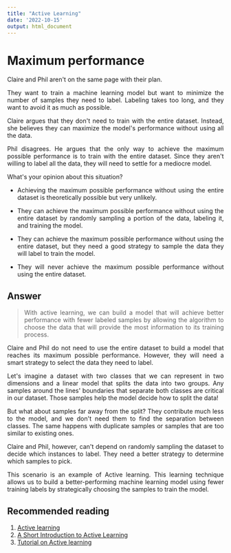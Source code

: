 ```yaml
---
title: "Active Learning"
date: '2022-10-15'
output: html_document
---
```

# Maximum performance

Claire and Phil aren't on the same page with their plan.

They want to train a machine learning model but want to minimize the number of samples they need to label. Labeling takes too long, and they want to avoid it as much as possible.

Claire argues that they don't need to train with the entire dataset. Instead, she believes they can maximize the model's performance without using all the data.

Phil disagrees. He argues that the only way to achieve the maximum possible performance is to train with the entire dataset. Since they aren't willing to label all the data, they will need to settle for a mediocre model.

What's your opinion about this situation?

- Achieving the maximum possible performance without using the entire dataset is theoretically possible but very unlikely.

- They can achieve the maximum possible performance without using the entire dataset by randomly sampling a portion of the data, labeling it, and training the model.

- They can achieve the maximum possible performance without using the entire dataset, but they need a good strategy to sample the data they will label to train the model.

- They will never achieve the maximum possible performance without using the entire dataset.

## Answer

> With active learning, we can build a model that will achieve better performance with fewer labeled samples by allowing the algorithm to choose the data that will provide the most information to its training process.


Claire and Phil do not need to use the entire dataset to build a model that reaches its maximum possible performance. However, they will need a smart strategy to select the data they need to label.

Let's imagine a dataset with two classes that we can represent in two dimensions and a linear model that splits the data into two groups. Any samples around the lines' boundaries that separate both classes are critical in our dataset. Those samples help the model decide how to split the data!

But what about samples far away from the split? They contribute much less to the model, and we don't need them to find the separation between classes. The same happens with duplicate samples or samples that are too similar to existing ones.

Claire and Phil, however, can't depend on randomly sampling the dataset to decide which instances to label. They need a better strategy to determine which samples to pick.

This scenario is an example of Active learning. This learning technique allows us to build a better-performing machine learning model using fewer training labels by strategically choosing the samples to train the model.


## Recommended reading

1. [Active learning](https://articles.bnomial.com/active-learning)
2. [A Short Introduction to Active Learning](https://medium.com/cognifeed/https-medium-com-cognifeed-a-short-introduction-to-active-learning-8c583c81f4e5)
3. [Tutorial on Active learning](https://hunch.net/~active_learning/active_learning_icml09.pdf)

<style>
body {
text-align: justify}
</style>

